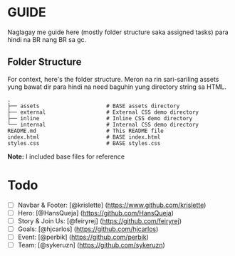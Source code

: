 # GUIDE

Naglagay me guide here (mostly folder structure saka assigned tasks) para hindi na BR nang BR sa gc.

## Folder Structure

For context, here's the folder structure. Meron na rin sari-sariling assets yung bawat dir para hindi na need baguhin yung directory string sa HTML.

```
.
├── assets                     # BASE assets directory
├── external                   # External CSS demo directory
├── inline                     # Inline CSS demo directory
└── internal                   # Internal CSS demo directory
README.md                      # This README file
index.html                     # BASE index.html
styles.css                     # BASE styles.css
```

**Note:** I included base files for reference

# Todo

- [ ] Navbar & Footer: [@krislette] (https://www.github.com/krislette)
- [ ] Hero: [@HansQueja] (https://github.com/HansQueja)
- [ ] Story & Join Us: [@feiryrej] (https://github.com/feiryrej)
- [ ] Goals: [@hjcarlos] (https://github.com/hjcarlos)
- [ ] Event: [@perbik] (https://github.com/perbik)
- [ ] Team: [@sykeruzn] (https://github.com/sykeruzn)
